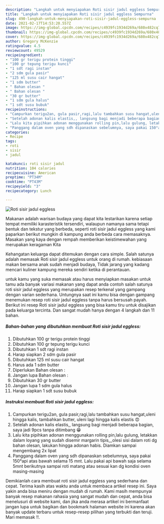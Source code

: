 ```yaml
---
description: "Langkah untuk menyiapakan Roti sisir jadul eggless Sempurna"
title: "Langkah untuk menyiapakan Roti sisir jadul eggless Sempurna"
slug: 490-langkah-untuk-menyiapakan-roti-sisir-jadul-eggless-sempurna
date: 2021-02-17T14:53:20.557Z
image: https://img-global.cpcdn.com/recipes/c4939fc1934d269a/680x482cq70/roti-sisir-jadul-eggless-foto-resep-utama.jpg
thumbnail: https://img-global.cpcdn.com/recipes/c4939fc1934d269a/680x482cq70/roti-sisir-jadul-eggless-foto-resep-utama.jpg
cover: https://img-global.cpcdn.com/recipes/c4939fc1934d269a/680x482cq70/roti-sisir-jadul-eggless-foto-resep-utama.jpg
author: Gregory McKenzie
ratingvalue: 4.5
reviewcount: 49529
recipeingredient:
- "100 gr terigu protein tinggi"
- "100 gr tepung terigu kunci"
- "1 sdt ragi instan"
- "2 sdm gula pasir"
- "125 ml susu cair hangat"
- "1 sdm butter"
- " Bahan olesan "
- " Bahan olesan "
- "30 gr butter"
- "1 sdm gula halus"
- "1 sdt susu bubuk"
recipeinstructions:
- "Campurkan terigu2an, gula pasir,ragi,lalu tambahkan susu hangat,uleni hingga kalis, tambahkan butter, uleni lagi hingga kalis elastis 😍"
- "Setelah adonan kalis elastis,, langsung bagi menjadi beberapa bagian, saya jadi 9pcs tanpa ditimbang 😁"
- "Lalu kita pipihkan adonan menggunakan rolling pin,lalu gulung, letakkan dalam loyang yang sudah disemir margarin tipis,,,olesi sisi dalam roti dg bahan olesan, lakukan hingga adonan habis. Diamkan sampai mengembang 2x lipat"
- "Panggang dalam oven yang sdh dipanaskan sebelumnya, saya pakai 150°api atas bawah selama 15 mnt. Lalu pakai api bawah saja selama 5mnt berikutnya sampai roti matang atau sesuai kan dg kondisi oven masing-masing"
categories:
- Recipe
tags:
- roti
- sisir
- jadul

katakunci: roti sisir jadul 
nutrition: 104 calories
recipecuisine: American
preptime: "PT34M"
cooktime: "PT43M"
recipeyield: "3"
recipecategory: Lunch

---
```



![Roti sisir jadul eggless](https://img-global.cpcdn.com/recipes/c4939fc1934d269a/680x482cq70/roti-sisir-jadul-eggless-foto-resep-utama.jpg)

Makanan adalah warisan budaya yang dapat kita lestarikan karena setiap tempat memiliki karasteristik tersendiri, walaupun namanya sama tetapi bentuk dan tekstur yang berbeda, seperti roti sisir jadul eggless yang kami paparkan berikut mungkin di kampung anda berbeda cara memasaknya. Masakan yang kaya dengan rempah memberikan keistimewahan yang merupakan keragaman Kita



Kehangatan keluarga dapat ditemukan dengan cara simple. Salah satunya adalah memasak Roti sisir jadul eggless untuk orang di rumah. kebiasaan makan bersama anak sudah menjadi budaya, Tidak jarang yang kadang mencari kuliner kampung mereka sendiri ketika di perantauan.

untuk kamu yang suka memasak atau harus menyiapkan masakan untuk tamu ada banyak variasi makanan yang dapat anda contoh salah satunya roti sisir jadul eggless yang merupakan resep terkenal yang gampang dengan varian sederhana. Untungnya saat ini kamu bisa dengan gampang menemukan resep roti sisir jadul eggless tanpa harus bersusah payah.
Berikut ini resep Roti sisir jadul eggless yang bisa kamu tiru untuk disajikan pada keluarga tercinta. Dan sangat mudah hanya dengan 4 langkah dan 11 bahan.


<!--inarticleads1-->

##### Bahan-bahan yang dibutuhkan membuat Roti sisir jadul eggless:

1. Dibutuhkan 100 gr terigu protein tinggi
1. Dibutuhkan 100 gr tepung terigu kunci
1. Dibutuhkan 1 sdt ragi instan
1. Harap siapkan 2 sdm gula pasir
1. Dibutuhkan 125 ml susu cair hangat
1. Harus ada 1 sdm butter
1. Diperlukan  Bahan olesan :
1. Jangan lupa  Bahan olesan :
1. Dibutuhkan 30 gr butter
1. Jangan lupa 1 sdm gula halus
1. Harap siapkan 1 sdt susu bubuk




<!--inarticleads2-->

##### Instruksi membuat  Roti sisir jadul eggless:

1. Campurkan terigu2an, gula pasir,ragi,lalu tambahkan susu hangat,uleni hingga kalis, tambahkan butter, uleni lagi hingga kalis elastis 😍
1. Setelah adonan kalis elastis,, langsung bagi menjadi beberapa bagian, saya jadi 9pcs tanpa ditimbang 😁
1. Lalu kita pipihkan adonan menggunakan rolling pin,lalu gulung, letakkan dalam loyang yang sudah disemir margarin tipis,,,olesi sisi dalam roti dg bahan olesan, lakukan hingga adonan habis. Diamkan sampai mengembang 2x lipat
1. Panggang dalam oven yang sdh dipanaskan sebelumnya, saya pakai 150°api atas bawah selama 15 mnt. Lalu pakai api bawah saja selama 5mnt berikutnya sampai roti matang atau sesuai kan dg kondisi oven masing-masing




Demikianlah cara membuat roti sisir jadul eggless yang sederhana dan cepat. Terima kasih atas waktu anda untuk membaca artikel resep ini. Saya yakin anda bisa meniru dengan mudah di rumah. Kami masih mempunyai banyak resep makanan rahasia yang sangat mudah dan cepat, anda bisa menelusuri di website kami, dan jika anda merasa artikel ini bermanfaat jangan lupa untuk bagikan dan bookmark halaman website ini karena akan banyak update terbaru untuk resep-resep pilihan yang terbukti dan teruji. Mari memasak !!. 
